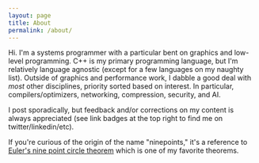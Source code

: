 ```yaml
---
layout: page
title: About
permalink: /about/
---
```


Hi. I'm a systems programmer with a particular bent on graphics and low-level programming. C++ is my primary
programming language, but I'm relatively language agnostic (except for a few languages on my naughty list).
Outside of graphics and performance work, I dabble a good deal with *most* other disciplines, priority
sorted based on interest. In particular, compilers/optimizers, networking, compression, security, and AI.

I post sporadically, but feedback and/or corrections on my content is always appreciated (see link badges
at the top right to find me on twitter/linkedin/etc).

If you're curious of the origin of the name "ninepoints," it's a reference to [Euler's nine point circle theorem](https://en.wikipedia.org/wiki/Nine-point_circle)
which is one of my favorite theorems.

